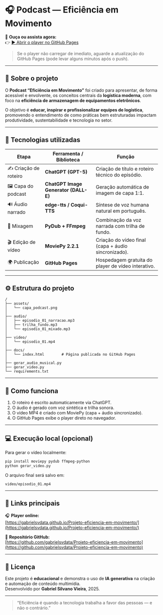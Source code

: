 # 🎧 Podcast — Eficiência em Movimento

🎥 **Ouça ou assista agora:**  
👉 [▶️ Abrir o player no GitHub Pages](https://gabrielsvdata.github.io/Projeto-eficiencia-em-movimento/)

> Se o player não carregar de imediato, aguarde a atualização do GitHub Pages (pode levar alguns minutos após o push).

---

## 📘 Sobre o projeto

O **Podcast “Eficiência em Movimento”** foi criado para apresentar, de forma acessível e envolvente, os conceitos centrais da **logística moderna**, com foco na **eficiência de armazenagem de equipamentos eletrônicos**.

O objetivo é **educar, inspirar e profissionalizar equipes de logística**, promovendo o entendimento de como práticas bem estruturadas impactam produtividade, sustentabilidade e tecnologia no setor.

---

## 🧠 Tecnologias utilizadas

| Etapa | Ferramenta / Biblioteca | Função |
|-------|--------------------------|--------|
| ✍️ Criação de roteiro | **ChatGPT (GPT-5)** | Criação de título e roteiro técnico do episódio. |
| 🖼️ Capa do podcast | **ChatGPT Image Generator (DALL-E)** | Geração automática de imagem de capa 1:1. |
| 🔊 Áudio narrado | **edge-tts / Coqui-TTS** | Síntese de voz humana natural em português. |
| 🎵 Mixagem | **PyDub + FFmpeg** | Combinação da voz narrada com trilha de fundo. |
| 🎬 Edição de vídeo | **MoviePy 2.2.1** | Criação do vídeo final (capa + áudio sincronizado). |
| 🌍 Publicação | **GitHub Pages** | Hospedagem gratuita do player de vídeo interativo. |

---

## ⚙️ Estrutura do projeto

```
/
├── assets/
│   └── capa_podcast.png
│
├── audio/
│   ├── episodio_01_narracao.mp3
│   ├── trilha_fundo.mp3
│   └── episodio_01_mixado.mp3
│
├── video/
│   └── episodio_01.mp4
│
├── docs/
│   └── index.html        # Página publicada no GitHub Pages
│
├── gerar_audio_musical.py
├── gerar_video.py
└── requirements.txt
```

---

## 🚀 Como funciona

1. O roteiro é escrito automaticamente via ChatGPT.  
2. O áudio é gerado com voz sintética e trilha sonora.  
3. O vídeo MP4 é criado com MoviePy (capa + áudio sincronizado).  
4. O GitHub Pages exibe o player direto no navegador.

---

## 💻 Execução local (opcional)

Para gerar o vídeo localmente:

```bash
pip install moviepy pydub ffmpeg-python
python gerar_video.py
```

O arquivo final será salvo em:
```
video/episodio_01.mp4
```

---

## 🔗 Links principais

🎧 **Player online:**  
[https://gabrielsvdata.github.io/Projeto-eficiencia-em-movimento/](https://gabrielsvdata.github.io/Projeto-eficiencia-em-movimento/)

📂 **Repositório GitHub:**  
[https://github.com/gabrielsvdata/Projeto-eficiencia-em-movimento](https://github.com/gabrielsvdata/Projeto-eficiencia-em-movimento)

---

## 🧾 Licença

Este projeto é **educacional** e demonstra o uso de **IA generativa** na criação e automação de conteúdo multimídia.  
Desenvolvido por **Gabriel Silvano Vieira**, 2025.

---

> “Eficiência é quando a tecnologia trabalha a favor das pessoas — e não o contrário.”
